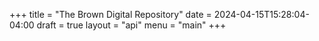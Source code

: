 +++
title = "The Brown Digital Repository"
date = 2024-04-15T15:28:04-04:00
draft = true
layout = "api"
menu = "main"
+++
